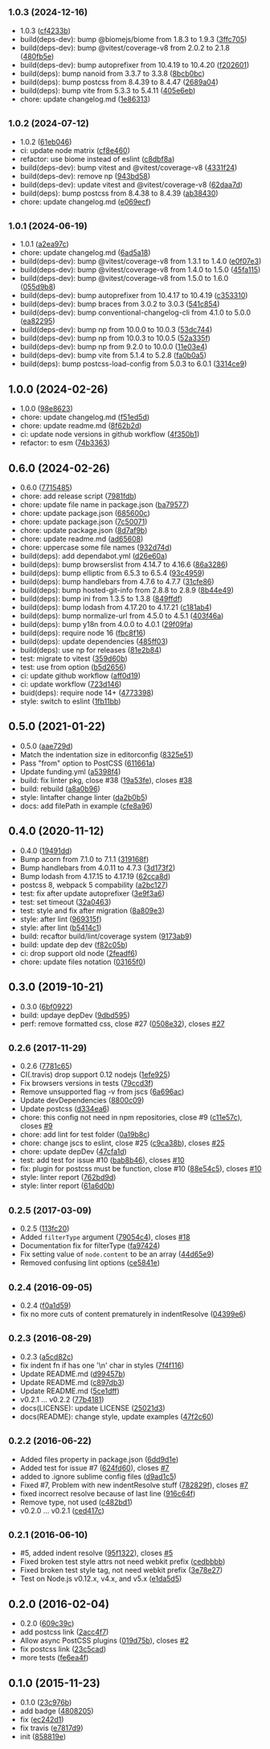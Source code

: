 ## <small>1.0.3 (2024-12-16)</small>

* 1.0.3 ([cf4233b](https://github.com/posthtml/posthtml-postcss/commit/cf4233b))
* build(deps-dev): bump @biomejs/biome from 1.8.3 to 1.9.3 ([3ffc705](https://github.com/posthtml/posthtml-postcss/commit/3ffc705))
* build(deps-dev): bump @vitest/coverage-v8 from 2.0.2 to 2.1.8 ([480fb5e](https://github.com/posthtml/posthtml-postcss/commit/480fb5e))
* build(deps-dev): bump autoprefixer from 10.4.19 to 10.4.20 ([f202601](https://github.com/posthtml/posthtml-postcss/commit/f202601))
* build(deps): bump nanoid from 3.3.7 to 3.3.8 ([8bcb0bc](https://github.com/posthtml/posthtml-postcss/commit/8bcb0bc))
* build(deps): bump postcss from 8.4.39 to 8.4.47 ([2689a04](https://github.com/posthtml/posthtml-postcss/commit/2689a04))
* build(deps): bump vite from 5.3.3 to 5.4.11 ([405e6eb](https://github.com/posthtml/posthtml-postcss/commit/405e6eb))
* chore: update changelog.md ([1e86313](https://github.com/posthtml/posthtml-postcss/commit/1e86313))



## <small>1.0.2 (2024-07-12)</small>

* 1.0.2 ([61eb046](https://github.com/posthtml/posthtml-postcss/commit/61eb046))
* ci: update node matrix ([cf8e460](https://github.com/posthtml/posthtml-postcss/commit/cf8e460))
* refactor: use biome instead of eslint ([c8dbf8a](https://github.com/posthtml/posthtml-postcss/commit/c8dbf8a))
* build(deps-dev): bump vitest and @vitest/coverage-v8 ([4331f24](https://github.com/posthtml/posthtml-postcss/commit/4331f24))
* build(deps-dev): remove np ([943bd58](https://github.com/posthtml/posthtml-postcss/commit/943bd58))
* build(deps-dev): update vitest and @vitest/coverage-v8 ([62daa7d](https://github.com/posthtml/posthtml-postcss/commit/62daa7d))
* build(deps): bump postcss from 8.4.38 to 8.4.39 ([ab38430](https://github.com/posthtml/posthtml-postcss/commit/ab38430))
* chore: update changelog.md ([e069ecf](https://github.com/posthtml/posthtml-postcss/commit/e069ecf))



## <small>1.0.1 (2024-06-19)</small>

* 1.0.1 ([a2ea97c](https://github.com/posthtml/posthtml-postcss/commit/a2ea97c))
* chore: update changelog.md ([6ad5a18](https://github.com/posthtml/posthtml-postcss/commit/6ad5a18))
* build(deps-dev): bump @vitest/coverage-v8 from 1.3.1 to 1.4.0 ([e0f07e3](https://github.com/posthtml/posthtml-postcss/commit/e0f07e3))
* build(deps-dev): bump @vitest/coverage-v8 from 1.4.0 to 1.5.0 ([45fa115](https://github.com/posthtml/posthtml-postcss/commit/45fa115))
* build(deps-dev): bump @vitest/coverage-v8 from 1.5.0 to 1.6.0 ([055d9b8](https://github.com/posthtml/posthtml-postcss/commit/055d9b8))
* build(deps-dev): bump autoprefixer from 10.4.17 to 10.4.19 ([c353310](https://github.com/posthtml/posthtml-postcss/commit/c353310))
* build(deps-dev): bump braces from 3.0.2 to 3.0.3 ([541c854](https://github.com/posthtml/posthtml-postcss/commit/541c854))
* build(deps-dev): bump conventional-changelog-cli from 4.1.0 to 5.0.0 ([ea82295](https://github.com/posthtml/posthtml-postcss/commit/ea82295))
* build(deps-dev): bump np from 10.0.0 to 10.0.3 ([53dc744](https://github.com/posthtml/posthtml-postcss/commit/53dc744))
* build(deps-dev): bump np from 10.0.3 to 10.0.5 ([52a335f](https://github.com/posthtml/posthtml-postcss/commit/52a335f))
* build(deps-dev): bump np from 9.2.0 to 10.0.0 ([11e03e4](https://github.com/posthtml/posthtml-postcss/commit/11e03e4))
* build(deps-dev): bump vite from 5.1.4 to 5.2.8 ([fa0b0a5](https://github.com/posthtml/posthtml-postcss/commit/fa0b0a5))
* build(deps): bump postcss-load-config from 5.0.3 to 6.0.1 ([3314ce9](https://github.com/posthtml/posthtml-postcss/commit/3314ce9))



## 1.0.0 (2024-02-26)

* 1.0.0 ([98e8623](https://github.com/posthtml/posthtml-postcss/commit/98e8623))
* chore: update changelog.md ([f51ed5d](https://github.com/posthtml/posthtml-postcss/commit/f51ed5d))
* chore: update readme.md ([8f62b2d](https://github.com/posthtml/posthtml-postcss/commit/8f62b2d))
* ci: update node versions in github workflow ([4f350b1](https://github.com/posthtml/posthtml-postcss/commit/4f350b1))
* refactor: to esm ([74b3363](https://github.com/posthtml/posthtml-postcss/commit/74b3363))



## 0.6.0 (2024-02-26)

* 0.6.0 ([7715485](https://github.com/posthtml/posthtml-postcss/commit/7715485))
* chore: add release script ([7981fdb](https://github.com/posthtml/posthtml-postcss/commit/7981fdb))
* chore: update file name in package.json ([ba79577](https://github.com/posthtml/posthtml-postcss/commit/ba79577))
* chore: update package.json ([685600c](https://github.com/posthtml/posthtml-postcss/commit/685600c))
* chore: update package.json ([7c50071](https://github.com/posthtml/posthtml-postcss/commit/7c50071))
* chore: update package.json ([8d7af9b](https://github.com/posthtml/posthtml-postcss/commit/8d7af9b))
* chore: update readme.md ([ad65608](https://github.com/posthtml/posthtml-postcss/commit/ad65608))
* chore: uppercase some file names ([932d74d](https://github.com/posthtml/posthtml-postcss/commit/932d74d))
* build(deps): add dependabot.yml ([d26e60a](https://github.com/posthtml/posthtml-postcss/commit/d26e60a))
* build(deps): bump browserslist from 4.14.7 to 4.16.6 ([86a3286](https://github.com/posthtml/posthtml-postcss/commit/86a3286))
* build(deps): bump elliptic from 6.5.3 to 6.5.4 ([93c4959](https://github.com/posthtml/posthtml-postcss/commit/93c4959))
* build(deps): bump handlebars from 4.7.6 to 4.7.7 ([31cfe86](https://github.com/posthtml/posthtml-postcss/commit/31cfe86))
* build(deps): bump hosted-git-info from 2.8.8 to 2.8.9 ([8b44e49](https://github.com/posthtml/posthtml-postcss/commit/8b44e49))
* build(deps): bump ini from 1.3.5 to 1.3.8 ([849ffdf](https://github.com/posthtml/posthtml-postcss/commit/849ffdf))
* build(deps): bump lodash from 4.17.20 to 4.17.21 ([c181ab4](https://github.com/posthtml/posthtml-postcss/commit/c181ab4))
* build(deps): bump normalize-url from 4.5.0 to 4.5.1 ([403f46a](https://github.com/posthtml/posthtml-postcss/commit/403f46a))
* build(deps): bump y18n from 4.0.0 to 4.0.1 ([29f09fa](https://github.com/posthtml/posthtml-postcss/commit/29f09fa))
* build(deps): require node 16 ([fbc8f16](https://github.com/posthtml/posthtml-postcss/commit/fbc8f16))
* build(deps): update dependencies ([485ff03](https://github.com/posthtml/posthtml-postcss/commit/485ff03))
* build(deps): use np for releases ([81e2b84](https://github.com/posthtml/posthtml-postcss/commit/81e2b84))
* test: migrate to vitest ([359d60b](https://github.com/posthtml/posthtml-postcss/commit/359d60b))
* test: use from option ([b5d2656](https://github.com/posthtml/posthtml-postcss/commit/b5d2656))
* ci: update github workflow ([aff0d19](https://github.com/posthtml/posthtml-postcss/commit/aff0d19))
* ci: update workflow ([723d146](https://github.com/posthtml/posthtml-postcss/commit/723d146))
* buid(deps): require node 14+ ([4773398](https://github.com/posthtml/posthtml-postcss/commit/4773398))
* style: switch to eslint ([1fb11bb](https://github.com/posthtml/posthtml-postcss/commit/1fb11bb))



## 0.5.0 (2021-01-22)

* 0.5.0 ([aae729d](https://github.com/posthtml/posthtml-postcss/commit/aae729d))
* Match the indentation size in editorconfig ([8325e51](https://github.com/posthtml/posthtml-postcss/commit/8325e51))
* Pass "from" option to PostCSS ([611661a](https://github.com/posthtml/posthtml-postcss/commit/611661a))
* Update funding.yml ([a5398f4](https://github.com/posthtml/posthtml-postcss/commit/a5398f4))
* build: fix linter pkg, close #38 ([19a53fe](https://github.com/posthtml/posthtml-postcss/commit/19a53fe)), closes [#38](https://github.com/posthtml/posthtml-postcss/issues/38)
* build: rebuild ([a8a0b96](https://github.com/posthtml/posthtml-postcss/commit/a8a0b96))
* style: lintafter change linter ([da2b0b5](https://github.com/posthtml/posthtml-postcss/commit/da2b0b5))
* docs: add filePath in example ([cfe8a96](https://github.com/posthtml/posthtml-postcss/commit/cfe8a96))



## 0.4.0 (2020-11-12)

* 0.4.0 ([19491dd](https://github.com/posthtml/posthtml-postcss/commit/19491dd))
* Bump acorn from 7.1.0 to 7.1.1 ([319168f](https://github.com/posthtml/posthtml-postcss/commit/319168f))
* Bump handlebars from 4.0.11 to 4.7.3 ([3d173f2](https://github.com/posthtml/posthtml-postcss/commit/3d173f2))
* Bump lodash from 4.17.15 to 4.17.19 ([62cca8d](https://github.com/posthtml/posthtml-postcss/commit/62cca8d))
* postcss 8, webpack 5 compability ([a2bc127](https://github.com/posthtml/posthtml-postcss/commit/a2bc127))
* test: fix after update autoprefixer ([3e9f3a6](https://github.com/posthtml/posthtml-postcss/commit/3e9f3a6))
* test: set timeout ([32a0463](https://github.com/posthtml/posthtml-postcss/commit/32a0463))
* test: style and fix after migration ([8a809e3](https://github.com/posthtml/posthtml-postcss/commit/8a809e3))
* style: after lint ([969315f](https://github.com/posthtml/posthtml-postcss/commit/969315f))
* style: after lint ([b5414c1](https://github.com/posthtml/posthtml-postcss/commit/b5414c1))
* build: recaftor build/lint/coverage system ([9173ab9](https://github.com/posthtml/posthtml-postcss/commit/9173ab9))
* build: update dep dev ([f82c05b](https://github.com/posthtml/posthtml-postcss/commit/f82c05b))
* ci: drop support old node ([2feadf6](https://github.com/posthtml/posthtml-postcss/commit/2feadf6))
* chore: update files notation ([03165f0](https://github.com/posthtml/posthtml-postcss/commit/03165f0))



## 0.3.0 (2019-10-21)

* 0.3.0 ([6bf0922](https://github.com/posthtml/posthtml-postcss/commit/6bf0922))
* build: updaye depDev ([9dbd595](https://github.com/posthtml/posthtml-postcss/commit/9dbd595))
* perf: remove formatted css, close #27 ([0508e32](https://github.com/posthtml/posthtml-postcss/commit/0508e32)), closes [#27](https://github.com/posthtml/posthtml-postcss/issues/27)



## <small>0.2.6 (2017-11-29)</small>

* 0.2.6 ([7781c65](https://github.com/posthtml/posthtml-postcss/commit/7781c65))
* CI(.travis) drop support 0.12 nodejs ([1efe925](https://github.com/posthtml/posthtml-postcss/commit/1efe925))
* Fix browsers versions in tests ([79ccd3f](https://github.com/posthtml/posthtml-postcss/commit/79ccd3f))
* Remove unsupported flag -v from jscs ([6a696ac](https://github.com/posthtml/posthtml-postcss/commit/6a696ac))
* Update devDependencies ([8800c09](https://github.com/posthtml/posthtml-postcss/commit/8800c09))
* Update postcss ([d334ea6](https://github.com/posthtml/posthtml-postcss/commit/d334ea6))
* chore:  this config not need in npm repositories, close #9 ([c11e57c](https://github.com/posthtml/posthtml-postcss/commit/c11e57c)), closes [#9](https://github.com/posthtml/posthtml-postcss/issues/9)
* chore: add lint for test folder ([0a19b8c](https://github.com/posthtml/posthtml-postcss/commit/0a19b8c))
* chore: change jscs to eslint, close #25 ([c9ca38b](https://github.com/posthtml/posthtml-postcss/commit/c9ca38b)), closes [#25](https://github.com/posthtml/posthtml-postcss/issues/25)
* chore: update depDev ([47cfa1d](https://github.com/posthtml/posthtml-postcss/commit/47cfa1d))
* test: add test for issue #10 ([bab8b46](https://github.com/posthtml/posthtml-postcss/commit/bab8b46)), closes [#10](https://github.com/posthtml/posthtml-postcss/issues/10)
* fix: plugin for postcss must be function, close #10 ([88e54c5](https://github.com/posthtml/posthtml-postcss/commit/88e54c5)), closes [#10](https://github.com/posthtml/posthtml-postcss/issues/10)
* style: linter report ([762bd9d](https://github.com/posthtml/posthtml-postcss/commit/762bd9d))
* style: linter report ([61a6d0b](https://github.com/posthtml/posthtml-postcss/commit/61a6d0b))



## <small>0.2.5 (2017-03-09)</small>

* 0.2.5 ([113fc20](https://github.com/posthtml/posthtml-postcss/commit/113fc20))
* Added `filterType` argument ([79054c4](https://github.com/posthtml/posthtml-postcss/commit/79054c4)), closes [#18](https://github.com/posthtml/posthtml-postcss/issues/18)
* Documentation fix for filterType ([fa97424](https://github.com/posthtml/posthtml-postcss/commit/fa97424))
* Fix setting value of `node.content` to be an array ([44d65e9](https://github.com/posthtml/posthtml-postcss/commit/44d65e9))
* Removed confusing lint options ([ce5841e](https://github.com/posthtml/posthtml-postcss/commit/ce5841e))



## <small>0.2.4 (2016-09-05)</small>

* 0.2.4 ([f0a1d59](https://github.com/posthtml/posthtml-postcss/commit/f0a1d59))
* fix no more cuts of content prematurely in indentResolve ([04399e6](https://github.com/posthtml/posthtml-postcss/commit/04399e6))



## <small>0.2.3 (2016-08-29)</small>

* 0.2.3 ([a5cd82c](https://github.com/posthtml/posthtml-postcss/commit/a5cd82c))
* fix indent fn if has one '\n' char in styles ([7f4f116](https://github.com/posthtml/posthtml-postcss/commit/7f4f116))
* Update README.md ([d99457b](https://github.com/posthtml/posthtml-postcss/commit/d99457b))
* Update README.md ([c897db3](https://github.com/posthtml/posthtml-postcss/commit/c897db3))
* Update README.md ([5ce1dff](https://github.com/posthtml/posthtml-postcss/commit/5ce1dff))
* v0.2.1 ... v0.2.2 ([77b4181](https://github.com/posthtml/posthtml-postcss/commit/77b4181))
* docs(LICENSE): update LICENSE ([25021d3](https://github.com/posthtml/posthtml-postcss/commit/25021d3))
* docs(README): change style, update examples ([47f2c60](https://github.com/posthtml/posthtml-postcss/commit/47f2c60))



## <small>0.2.2 (2016-06-22)</small>

* Added files property in package.json ([6dd9d1e](https://github.com/posthtml/posthtml-postcss/commit/6dd9d1e))
* Added test for issue #7 ([624fd60](https://github.com/posthtml/posthtml-postcss/commit/624fd60)), closes [#7](https://github.com/posthtml/posthtml-postcss/issues/7)
* added to .ignore sublime config files ([d9ad1c5](https://github.com/posthtml/posthtml-postcss/commit/d9ad1c5))
* Fixed #7, Problem with new indentResolve stuff ([782829f](https://github.com/posthtml/posthtml-postcss/commit/782829f)), closes [#7](https://github.com/posthtml/posthtml-postcss/issues/7)
* fixed incorrect resolve because of last line ([916c64f](https://github.com/posthtml/posthtml-postcss/commit/916c64f))
* Remove type, not used ([c482bd1](https://github.com/posthtml/posthtml-postcss/commit/c482bd1))
* v0.2.0 ... v0.2.1 ([ced417c](https://github.com/posthtml/posthtml-postcss/commit/ced417c))



## <small>0.2.1 (2016-06-10)</small>

* #5, added indent resolve ([95f1322](https://github.com/posthtml/posthtml-postcss/commit/95f1322)), closes [#5](https://github.com/posthtml/posthtml-postcss/issues/5)
* Fixed broken test style attrs not need webkit prefix ([cedbbbb](https://github.com/posthtml/posthtml-postcss/commit/cedbbbb))
* Fixed broken test style tag, not need webkit prefix ([3e78e27](https://github.com/posthtml/posthtml-postcss/commit/3e78e27))
* Test on Node.js v0.12.x, v4.x, and v5.x ([e1da5d5](https://github.com/posthtml/posthtml-postcss/commit/e1da5d5))



## 0.2.0 (2016-02-04)

* 0.2.0 ([609c39c](https://github.com/posthtml/posthtml-postcss/commit/609c39c))
* add postcss link ([2acc4f7](https://github.com/posthtml/posthtml-postcss/commit/2acc4f7))
* Allow async PostCSS plugins ([019d75b](https://github.com/posthtml/posthtml-postcss/commit/019d75b)), closes [#2](https://github.com/posthtml/posthtml-postcss/issues/2)
* fix postcss link ([23c5cad](https://github.com/posthtml/posthtml-postcss/commit/23c5cad))
* more tests ([fe6ea4f](https://github.com/posthtml/posthtml-postcss/commit/fe6ea4f))



## 0.1.0 (2015-11-23)

* 0.1.0 ([23c976b](https://github.com/posthtml/posthtml-postcss/commit/23c976b))
* add badge ([4808205](https://github.com/posthtml/posthtml-postcss/commit/4808205))
* fix ([ec242d1](https://github.com/posthtml/posthtml-postcss/commit/ec242d1))
* fix travis ([e7817d9](https://github.com/posthtml/posthtml-postcss/commit/e7817d9))
* init ([858819e](https://github.com/posthtml/posthtml-postcss/commit/858819e))



